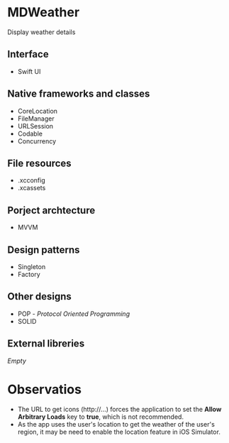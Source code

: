 # MDWeather
Display weather details

## Interface
- Swift UI

## Native frameworks and classes
- CoreLocation
- FileManager
- URLSession
- Codable
- Concurrency

## File resources
- .xcconfig
- .xcassets

## Porject archtecture
- MVVM

## Design patterns 
- Singleton
- Factory

## Other designs 
- POP - _Protocol Oriented Programming_
- SOLID


## External libreries
_Empty_

# Observatios
- The URL to get icons (http://...) forces the application to set the **Allow Arbitrary Loads** key to **true**, which is not recommended.
- As the app uses the user's location to get the weather of the user's region, it may be need to enable the location feature in iOS Simulator.
